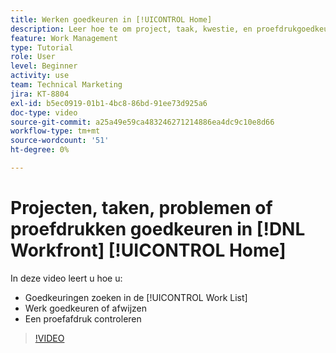 ```yaml
---
title: Werken goedkeuren in [!UICONTROL Home]
description: Leer hoe te om project, taak, kwestie, en proefdrukgoedkeuringsverzoeken in [!UICONTROL Work List] te vinden, dan goedkeuren of verwerpen het werk in  [!DNL  Workfront].
feature: Work Management
type: Tutorial
role: User
level: Beginner
activity: use
team: Technical Marketing
jira: KT-8804
exl-id: b5ec0919-01b1-4bc8-86bd-91ee73d925a6
doc-type: video
source-git-commit: a25a49e59ca483246271214886ea4dc9c10e8d66
workflow-type: tm+mt
source-wordcount: '51'
ht-degree: 0%

---
```


# Projecten, taken, problemen of proefdrukken goedkeuren in [!DNL Workfront] [!UICONTROL Home]

In deze video leert u hoe u:

* Goedkeuringen zoeken in de [!UICONTROL Work List]
* Werk goedkeuren of afwijzen
* Een proefafdruk controleren

>[!VIDEO](https://video.tv.adobe.com/v/335105/?quality=12&learn=on)

<!---
learn more URLs
--->
